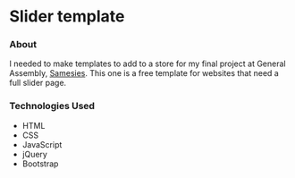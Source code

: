 # Slider template
### About
I needed to make templates to add to a store for my final project at General Assembly, [Samesies](https://github.com/thomasvaeth/ga-samesies). This one is a free template for websites that need a full slider page.

### Technologies Used
* HTML
* CSS
* JavaScript
* jQuery
* Bootstrap